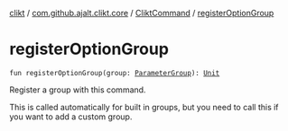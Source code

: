 [clikt](../../index.md) / [com.github.ajalt.clikt.core](../index.md) / [CliktCommand](index.md) / [registerOptionGroup](./register-option-group.md)

# registerOptionGroup

`fun registerOptionGroup(group: `[`ParameterGroup`](../../com.github.ajalt.clikt.parameters.groups/-parameter-group/index.md)`): `[`Unit`](https://kotlinlang.org/api/latest/jvm/stdlib/kotlin/-unit/index.html)

Register a group with this command.

This is called automatically for built in groups, but you need to call this if you want to
add a custom group.

